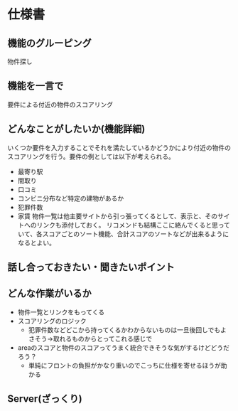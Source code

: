 # 仕様書

## 機能のグルーピング

物件探し

## 機能を一言で

要件による付近の物件のスコアリング

## どんなことがしたいか(機能詳細)

いくつか要件を入力することでそれを満たしているかどうかにより付近の物件のスコアリングを行う。要件の例としては以下が考えられる。
- 最寄り駅
- 間取り
- 口コミ
- コンビニ分布など特定の建物があるか
- 犯罪件数
- 家賃
物件一覧は他主要サイトから引っ張ってくるとして、表示と、そのサイトへのリンクも添付しておく。
リコメンドも結構ここに絡んでくると思っていて、各スコアごとのソート機能、合計スコアのソートなどが出来るようになるとよい。

## 話し合っておきたい・聞きたいポイント

## どんな作業がいるか
- 物件一覧とリンクをもってくる
- スコアリングのロジック
  - 犯罪件数などどこから持ってくるかわからないものは一旦後回しでもよさそう→取れるものからとってこれる感じで
- areaのスコアと物件のスコアってうまく統合できそうな気がするけどどうだろう？
  - 単純にフロントの負担がかなり重いのでこっちに仕様を寄せるほうが助かる

## Server(ざっくり)
